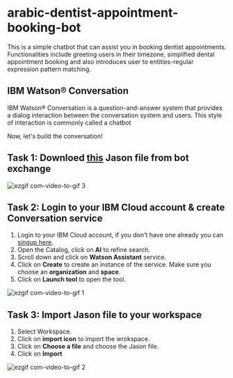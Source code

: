 # arabic-dentist-appointment-booking-bot

This is a simple chatbot that can assist you in booking dentist appointments. Functionalities include greeting users in their timezone, simplified dental appointment booking and also introduces user to entities-regular expression pattern matching.  

## IBM Watson® Conversation
IBM Watson® Conversation is a question-and-answer system that provides a dialog interaction
between the conversation system and users. This style of interaction is commonly called a
chatbot

Now, let's build the conversation!

## Task 1: Downloed [this](https://developer.ibm.com/code/exchanges/bots/?s=%D9%85%D8%B3%D8%A7%D8%B9%D8%AF) Jason file from bot exchange

![ezgif com-video-to-gif 3](https://user-images.githubusercontent.com/37486654/45158464-c88ecc80-b1ec-11e8-93f0-6079a1d7ccbf.gif)

## Task 2: Login to your IBM Cloud account & create Conversation service

1. Login to your IBM Cloud account, if you don't have one already you can [singup here](https://ibm.biz/BdZift).
2. Open the Catalog, click on **AI** to refine search.
3. Scroll down and click on **Watson Assistant** service.
4. Click on **Create** to create an instance of the service. Make sure you choose an **organization** and **space**.
5. Click on **Launch tool** to open the tool.

![ezgif com-video-to-gif 1](https://user-images.githubusercontent.com/37486654/45158470-ccbaea00-b1ec-11e8-8944-d6b5c86cc233.gif)


## Task 3: Import Jason file to your workspace

1. Select Workspace.
2. Click on **import icon** to import the wrokspace.
3. Click on **Choose a file** and choose the Jason file.
4. Click on **Import**

![ezgif com-video-to-gif 2](https://user-images.githubusercontent.com/37486654/45158475-cdec1700-b1ec-11e8-8e07-1f0bed598265.gif)
